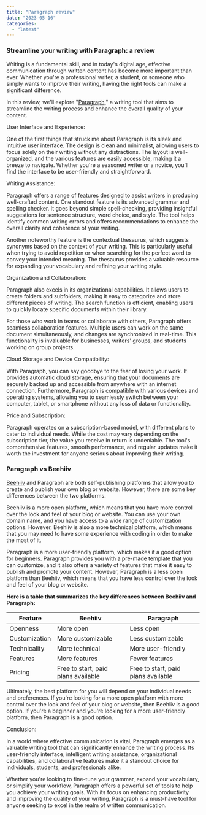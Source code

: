 ```yaml
---
title: "Paragraph review"
date: "2023-05-16"
categories: 
  - "latest"
---
```


### Streamline your writing with Paragraph: a review

Writing is a fundamental skill, and in today's digital age, effective communication through written content has become more important than ever. Whether you're a professional writer, a student, or someone who simply wants to improve their writing, having the right tools can make a significant difference.

In this review, we'll explore "[Paragraph](https://paragraph.xyz/)," a writing tool that aims to streamline the writing process and enhance the overall quality of your content.

User Interface and Experience:

One of the first things that struck me about Paragraph is its sleek and intuitive user interface. The design is clean and minimalist, allowing users to focus solely on their writing without any distractions. The layout is well-organized, and the various features are easily accessible, making it a breeze to navigate. Whether you're a seasoned writer or a novice, you'll find the interface to be user-friendly and straightforward.

Writing Assistance:

Paragraph offers a range of features designed to assist writers in producing well-crafted content. One standout feature is its advanced grammar and spelling checker. It goes beyond simple spell-checking, providing insightful suggestions for sentence structure, word choice, and style. The tool helps identify common writing errors and offers recommendations to enhance the overall clarity and coherence of your writing.

Another noteworthy feature is the contextual thesaurus, which suggests synonyms based on the context of your writing. This is particularly useful when trying to avoid repetition or when searching for the perfect word to convey your intended meaning. The thesaurus provides a valuable resource for expanding your vocabulary and refining your writing style.

Organization and Collaboration:

Paragraph also excels in its organizational capabilities. It allows users to create folders and subfolders, making it easy to categorize and store different pieces of writing. The search function is efficient, enabling users to quickly locate specific documents within their library.

For those who work in teams or collaborate with others, Paragraph offers seamless collaboration features. Multiple users can work on the same document simultaneously, and changes are synchronized in real-time. This functionality is invaluable for businesses, writers' groups, and students working on group projects.

Cloud Storage and Device Compatibility:

With Paragraph, you can say goodbye to the fear of losing your work. It provides automatic cloud storage, ensuring that your documents are securely backed up and accessible from anywhere with an internet connection. Furthermore, Paragraph is compatible with various devices and operating systems, allowing you to seamlessly switch between your computer, tablet, or smartphone without any loss of data or functionality.

Price and Subscription:

Paragraph operates on a subscription-based model, with different plans to cater to individual needs. While the cost may vary depending on the subscription tier, the value you receive in return is undeniable. The tool's comprehensive features, smooth performance, and regular updates make it worth the investment for anyone serious about improving their writing.

### Paragraph vs Beehiiv

[Beehiiv](https://kokitree.com/posts/beehiiv-review/) and Paragraph are both self-publishing platforms that allow you to create and publish your own blog or website. However, there are some key differences between the two platforms.

Beehiiv is a more open platform, which means that you have more control over the look and feel of your blog or website. You can use your own domain name, and you have access to a wide range of customization options. However, Beehiiv is also a more technical platform, which means that you may need to have some experience with coding in order to make the most of it.

Paragraph is a more user-friendly platform, which makes it a good option for beginners. Paragraph provides you with a pre-made template that you can customize, and it also offers a variety of features that make it easy to publish and promote your content. However, Paragraph is a less open platform than Beehiiv, which means that you have less control over the look and feel of your blog or website.

**Here is a table that summarizes the key differences between Beehiiv and Paragraph:**

| Feature | Beehiiv | Paragraph |
| --- | --- | --- |
| Openness | More open | Less open |
| Customization | More customizable | Less customizable |
| Technicality | More technical | More user-friendly |
| Features | More features | Fewer features |
| Pricing | Free to start, paid plans available | Free to start, paid plans available |

Ultimately, the best platform for you will depend on your individual needs and preferences. If you're looking for a more open platform with more control over the look and feel of your blog or website, then Beehiiv is a good option. If you're a beginner and you're looking for a more user-friendly platform, then Paragraph is a good option.

Conclusion:

In a world where effective communication is vital, Paragraph emerges as a valuable writing tool that can significantly enhance the writing process. Its user-friendly interface, intelligent writing assistance, organizational capabilities, and collaborative features make it a standout choice for individuals, students, and professionals alike.

Whether you're looking to fine-tune your grammar, expand your vocabulary, or simplify your workflow, Paragraph offers a powerful set of tools to help you achieve your writing goals. With its focus on enhancing productivity and improving the quality of your writing, Paragraph is a must-have tool for anyone seeking to excel in the realm of written communication.
